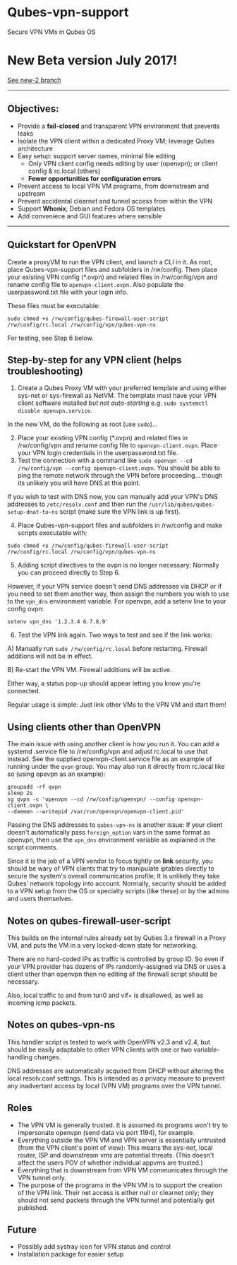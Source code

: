 # Qubes-vpn-support
Secure VPN VMs in Qubes OS

# New Beta version July 2017!
[See new-2 branch](https://github.com/tasket/Qubes-vpn-support/tree/new-2)

---

Objectives:
-
* Provide a **fail-closed** and transparent VPN environment that prevents leaks
* Isolate the VPN client within a dedicated Proxy VM; leverage Qubes architecture
* Easy setup: support server names, minimal file editing
  * Only VPN client config needs editing by user (openvpn); or client config & rc.local (others)
  * __Fewer opportunities for configuration errors__
* Prevent access to local VPN VM programs, from downstream and upstream
* Prevent accidental clearnet and tunnel access from within the VPN
* Support __Whonix__, Debian and Fedora OS templates
* Add conveniece and GUI features where sensible

---

Quickstart for OpenVPN
-
Create a proxyVM to run the VPN client, and launch a CLI in it. As root, place Qubes-vpn-support files and subfolders in /rw/config. Then place your existing VPN config (*.ovpn) and related files in /rw/config/vpn and rename config file to `openvpn-client.ovpn`. Also populate the userpassword.txt file with your login info.

These files must be executable:
```
sudo chmod +x /rw/config/qubes-firewall-user-script /rw/config/rc.local /rw/config/vpn/qubes-vpn-ns
```

For testing, see Step 6 below.

Step-by-step for any VPN client (helps troubleshooting)
-
1. Create a Qubes Proxy VM with your preferred template and using either sys-net or sys-firewall as NetVM. The template must have your VPN client software installed *but not auto-starting* e.g. `sudo systemctl disable openvpn.service`.

In the new VM, do the following as root (use `sudo`)...

2. Place your existing VPN config (*.ovpn) and related files in /rw/config/vpn and rename config file to `openvpn-client.ovpn`. Place your VPN login credentials in the userpassword.txt file.
3. Test the connection with a command like `sudo openvpn --cd  /rw/config/vpn --config openvpn-client.ovpn`. You should be able to ping the remote network through the VPN before proceeding... though its unlikely you will have DNS at this point.

If you wish to test with DNS now, you can manually add your VPN's DNS addresses to `/etc/resolv.conf` and then run the `/usr/lib/qubes/qubes-setup-dnat-to-ns` script (make sure the VPN link is up first).

4. Place Qubes-vpn-support files and subfolders in /rw/config and make scripts executable with:
```
sudo chmod +x /rw/config/qubes-firewall-user-script /rw/config/rc.local /rw/config/vpn/qubes-vpn-ns
```
5. Adding script directives to the ovpn is no longer necessary; Normally you can proceed directly to Step 6.

However, if your VPN service doesn't send DNS addresses via DHCP or if you need to set them another way, then assign the numbers you wish to use to the `vpn_dns` environment variable. For openvpn, add a setenv line to your config ovpn:
 ```
 setenv vpn_dns '1.2.3.4 6.7.8.9'
 ```
6. Test the VPN link again. Two ways to test and see if the link works:

  A) Manually run `sudo /rw/config/rc.local` before restarting. Firewall additions will not be in effect.

  B) Re-start the VPN VM. Firewall additions will be active.

  Either way, a status pop-up should appear letting you know you're connected.

Regular usage is simple: Just link other VMs to the VPN VM and start them!

Using clients other than OpenVPN
-
The main issue with using another client is how you run it. You can add a systemd .service file to /rw/config/vpn and adjust rc.local to use that instead. See the supplied openvpn-client.service file as an example of running under the `qvpn` group. You may also run it directly from rc.local like so (using opevpn as an example):
```
groupadd -rf qvpn
sleep 2s
sg qvpn -c 'openvpn --cd /rw/config/openvpn/ --config openvpn-client.ovpn \
--daemon --writepid /var/run/openvpn/openvpn-client.pid'
```

Passing the DNS addresses to `qubes-vpn-ns` is another issue: If your client doesn't automatically pass `foreign_option` vars in the same format as openvpn, then use the `vpn_dns` environment variable as explained in the script comments.

Since it is the job of a VPN vendor to focus tightly on __link__ security, you should be wary of VPN clients that try to manipulate iptables directly to secure the system's overall communicatios profile; It is unlikely they take Qubes' network topology into account. Normally, security should be added to a VPN setup from the OS or specialty scripts (like these) or by the admins and users themselves.

Notes on qubes-firewall-user-script
-
This builds on the internal rules already set by Qubes 3.x firewall in a Proxy VM, and puts the VM in a very locked-down state for networking.

There are no hard-coded IPs as traffic is controlled by group ID. So even if your VPN provider has dozens of IPs randomly-assigned via DNS or uses a client other than openvpn then no editing of the firewall script should be necessary.

Also, local traffic to and from tun0 and vif+ is disallowed, as well as incoming icmp packets.

Notes on qubes-vpn-ns
-
This handler script is tested to work with OpenVPN v2.3 and v2.4, but should be easily adaptable to other VPN clients with one or two variable-handling changes.

DNS addresses are automatically acquired from DHCP without altering the local resolv.conf settings. This is intended as a privacy measure to prevent any inadvertant access by local (VPN VM) programs over the VPN tunnel.

Roles
--
* The VPN VM is generally trusted. It is assumed its programs won't try to impersonate openvpn (send data via port 1194), for example.
* Everything outside the VPN VM and VPN server is essentially untrusted (from the VPN client's point of view): This means the sys-net, local router, ISP and downstream vms are potential threats. (This doesn't affect the users POV of whether individual appvms are trusted.)
* Everything that is downstream from VPN VM communicates through the VPN tunnel only.
* The purpose of the programs in the VPN VM is to support the creation of the VPN link. Their net access is either null or clearnet only; they should not send packets through the VPN tunnel and potentially get published.

Future
-
* Possibly add systray icon for VPN status and control
* Installation package for easier setup
